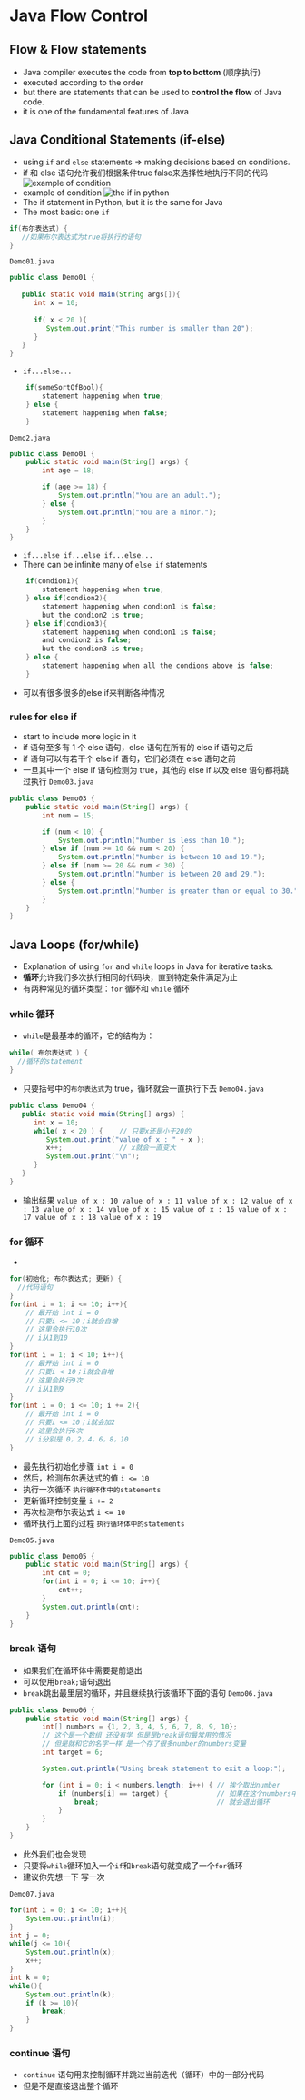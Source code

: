 # Java Flow Control
## Flow & Flow statements
- Java compiler executes the code from **top to bottom** (顺序执行) 
- executed according to the order
- but there are statements that can be used to **control the flow** of Java code.
- it is one of the fundamental features of Java
## Java Conditional Statements (if-else)
- using `if` and `else` statements => making decisions based on conditions.
- if 和 else 语句允许我们根据条件true false来选择性地执行不同的代码
![example of condition](https://www.runoob.com/wp-content/uploads/2013/11/if-condition.jpg)
- example of condition
![the if in python](https://static.runoob.com/images/mix/python-if.webp)
- The if statement in Python, but it is the same for Java
- The most basic: one `if`
```java
if(布尔表达式) {
   //如果布尔表达式为true将执行的语句
}
```
`Demo01.java`
```java
public class Demo01 {
 
   public static void main(String args[]){
      int x = 10;
 
      if( x < 20 ){
         System.out.print("This number is smaller than 20");
      }
   }
}
```
- `if...else...` 
```java
    if(someSortOfBool){
        statement happening when true;
    } else {
        statement happening when false;
    }
```
`Demo2.java`
```java
public class Demo01 {
    public static void main(String[] args) {
        int age = 18;

        if (age >= 18) {
            System.out.println("You are an adult.");
        } else {
            System.out.println("You are a minor.");
        }
    }
}
```
- `if...else if...else if...else...`
- There can be infinite many of `else if` statements
```java
    if(condion1){
        statement happening when true;
    } else if(condion2){
        statement happening when condion1 is false;
        but the condion2 is true;
    } else if(condion3){
        statement happening when condion1 is false;
        and condion2 is false;
        but the condion3 is true;
    } else {
        statement happening when all the condions above is false;
    }
```
- 可以有很多很多的else if来判断各种情况
### rules for else if
- start to include more logic in it
- if 语句至多有 1 个 else 语句，else 语句在所有的 else if 语句之后
- if 语句可以有若干个 else if 语句，它们必须在 else 语句之前
- 一旦其中一个 else if 语句检测为 true，其他的 else if 以及 else 语句都将跳过执行
`Demo03.java`
```java
public class Demo03 {
    public static void main(String[] args) {
        int num = 15;

        if (num < 10) {
            System.out.println("Number is less than 10.");
        } else if (num >= 10 && num < 20) {
            System.out.println("Number is between 10 and 19.");
        } else if (num >= 20 && num < 30) {
            System.out.println("Number is between 20 and 29.");
        } else {
            System.out.println("Number is greater than or equal to 30.");
        }
    }
}
```
## Java Loops (for/while)
- Explanation of using `for` and `while` loops in Java for iterative tasks.
- **循环**允许我们多次执行相同的代码块，直到特定条件满足为止
- 有两种常见的循环类型：`for` 循环和 `while` 循环
### while 循环
- `while`是最基本的循环，它的结构为：
```java
while( 布尔表达式 ) {
  //循环的statement
}
```
- 只要括号中的`布尔表达式`为 true，循环就会一直执行下去
`Demo04.java`
```java
public class Demo04 {
   public static void main(String[] args) {
      int x = 10;
      while( x < 20 ) {    // 只要x还是小于20的
         System.out.print("value of x : " + x );
         x++;              // x就会一直变大
         System.out.print("\n");
      }
   }
}
```
- 输出结果
`
value of x : 10
value of x : 11
value of x : 12
value of x : 13
value of x : 14
value of x : 15
value of x : 16
value of x : 17
value of x : 18
value of x : 19
`
### for 循环
- 
```java
for(初始化; 布尔表达式; 更新) {
  //代码语句
}
for(int i = 1; i <= 10; i++){
    // 最开始 int i = 0
    // 只要i <= 10；i就会自增
    // 这里会执行10次
    // i从1到10    
}
for(int i = 1; i < 10; i++){
    // 最开始 int i = 0
    // 只要i < 10；i就会自增
    // 这里会执行9次
    // i从1到9    
}
for(int i = 0; i <= 10; i += 2){
    // 最开始 int i = 0
    // 只要i <= 10；i就会加2
    // 这里会执行6次
    // i分别是 0，2，4，6，8，10   
}
```

- 最先执行初始化步骤 `int i = 0`
- 然后，检测布尔表达式的值 `i <= 10`
- 执行一次循环 `执行循环体中的statements`
- 更新循环控制变量 `i += 2`
- 再次检测布尔表达式 `i <= 10`
- 循环执行上面的过程 `执行循环体中的statements`

`Demo05.java`
```java
public class Demo05 {
    public static void main(String[] args) {
        int cnt = 0;
        for(int i = 0; i <= 10; i++){
            cnt++;
        }
        System.out.println(cnt);
    }
}

```

### break 语句
- 如果我们在循环体中需要提前退出
- 可以使用`break;`语句退出
- `break`跳出最里层的循环，并且继续执行该循环下面的语句
`Demo06.java`
```java
public class Demo06 {
    public static void main(String[] args) {
        int[] numbers = {1, 2, 3, 4, 5, 6, 7, 8, 9, 10};
        // 这个是一个数组 还没有学 但是是break语句最常用的情况
        // 但是就和它的名字一样 是一个存了很多number的numbers变量
        int target = 6;

        System.out.println("Using break statement to exit a loop:");

        for (int i = 0; i < numbers.length; i++) { // 挨个取出number
            if (numbers[i] == target) {            // 如果在这个numbers中发现了target 就是6
                break;                             // 就会退出循环
            }
        }
    }
}
```
- 此外我们也会发现
- 只要将`while`循环加入一个`if`和`break`语句就变成了一个`for`循环
- 建议你先想一下 写一次

`Demo07.java`
```java
for(int i = 0; i <= 10; i++){
    System.out.println(i);
}
int j = 0;
while(j <= 10){
    System.out.println(x);
    x++;
}
int k = 0;
while(){   
    System.out.println(k);
    if (k >= 10){
        break;
    }
}
```

### continue 语句
- `continue` 语句用来控制循环并跳过当前迭代（循环）中的一部分代码
- 但是不是直接退出整个循环
